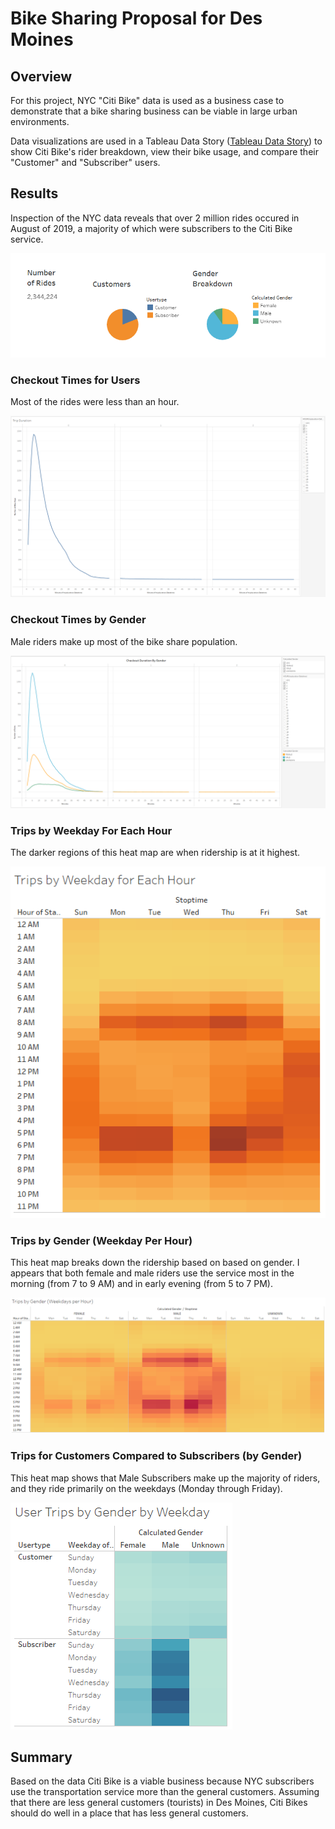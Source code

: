 # Bike Sharing Proposal for Des Moines

## Overview
For this project, NYC "Citi Bike" data is used as a business case to demonstrate that a bike sharing business can be viable in large urban environments.

Data visualizations are used in a Tableau Data Story ([Tableau Data Story](https://public.tableau.com/app/profile/jeremy3008/viz/NYCBikeshareChallenge_16411709534240/NYCStory)) to show Citi Bike's rider breakdown, view their bike usage, and compare their "Customer" and "Subscriber" users.


## Results
Inspection of the NYC data reveals that over 2 million rides occured in August of 2019, a majority of which were subscribers to the Citi Bike service.

![Breakdown](https://github.com/jp3tty/bikesharing/blob/main/Images/Breakdown.PNG)

### Checkout Times for Users
Most of the rides were less than an hour.

![CheckoutByUsers](https://github.com/jp3tty/bikesharing/blob/main/Images/CheckoutByUsers.PNG)


### Checkout Times by Gender
Male riders make up most of the bike share population.

![CheckoutByGender](https://github.com/jp3tty/bikesharing/blob/main/Images/CheckoutByGender.PNG)


### Trips by Weekday For Each Hour
The darker regions of this heat map are when ridership is at it highest.

![TripsByWeekdayForEachHour](https://github.com/jp3tty/bikesharing/blob/main/Images/TripsByWeekdayForEachHour.PNG)


### Trips by Gender (Weekday Per Hour)
This heat map breaks down the ridership based on based on gender. I appears that both female and male riders use the service most in the morning (from 7 to 9 AM) and in early evening (from 5 to 7 PM).

![TripsByGenderPerHour](https://github.com/jp3tty/bikesharing/blob/main/Images/TripsByGenderPerHour.PNG)


### Trips for Customers Compared to Subscribers (by Gender)
This heat map shows that Male Subscribers make up the majority of riders, and they ride primarily on the weekdays (Monday through Friday).

![TripsForCustomerComparedToSubscribers](https://github.com/jp3tty/bikesharing/blob/main/Images/TripsForCustomerComparedToSubscribers.PNG)


## Summary
Based on the data Citi Bike is a viable business because NYC subscribers use the transportation service more than the general customers. Assuming that there are less general customers (tourists) in Des Moines, Citi Bikes should do well in a place that has less general customers.  


